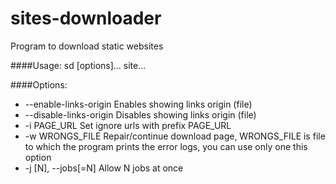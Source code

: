 sites-downloader
================

Program to download static websites

####Usage:
sd [options]... site...

####Options:
+ --enable-links-origin   Enables showing links origin (file)
+ --disable-links-origin  Disables showing links origin (file)
+ -i PAGE_URL             Set ignore urls with prefix PAGE_URL
+ -w WRONGS_FILE          Repair/continue download page, WRONGS_FILE is file to which the program prints the error logs, you can use only one this option
+ -j [N], --jobs[=N]      Allow N jobs at once
